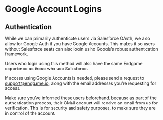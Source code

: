 # Google Account Logins

## Authentication

While we can primarily authenticate users via Salesforce OAuth, we also allow for Google Auth if you have Google Accounts. This makes it so users without Salesforce seats can also login using Google’s robust authentication framework.

Users who login using this method will also have the same Endgame experience as those who use Salesforce.

If access using Google Accounts is needed, please send a request to support@endgame.io, along with the email addresses you’re requesting for access.

Make sure you’ve informed these users beforehand, because as part of the authentication process, their GMail account will receive an email from us for verification. This is for security and safety purposes, to make sure they are in control of the account.